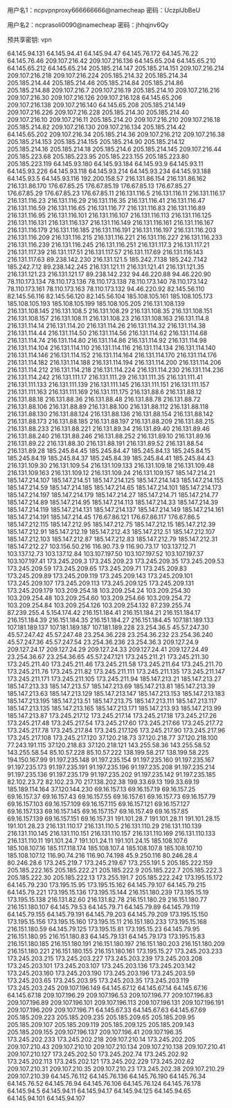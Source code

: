 用户名1：ncpvpnproxy666666666@namecheap
密码：UczplJbBeU

用户名2：ncprasoli0090@namecheap
密码：jhhqjnv6Qy

预共享密钥: vpn

64.145.94.131
64.145.94.41
64.145.94.47
64.145.76.172
64.145.76.22
64.145.76.46
209.107.216.42
209.107.216.136
64.145.65.204
64.145.65.210
64.145.65.212
64.145.65.214
205.185.214.147
205.185.214.151
209.107.216.214
209.107.216.218
209.107.216.224
205.185.214.32
205.185.214.34
205.185.214.44
205.185.214.46
205.185.214.84
205.185.214.86
205.185.214.88
209.107.216.7
209.107.216.19
205.185.214.10
209.107.216.216
209.107.216.30
209.107.216.126
209.107.216.128
64.145.65.206
209.107.216.138
209.107.216.140
64.145.65.208
205.185.214.149
209.107.216.226
209.107.216.228
205.185.214.30
205.185.214.40
209.107.216.10
209.107.216.11
205.185.214.20
209.107.216.210
209.107.216.18
205.185.214.82
209.107.216.130
209.107.216.134
205.185.214.42
64.145.65.202
209.107.216.34
205.185.214.36
209.107.216.212
209.107.216.38
205.185.214.153
205.185.214.155
205.185.214.90
205.185.214.12
205.185.214.16
205.185.214.18
205.185.214.6
205.185.214.145
209.107.216.44
205.185.223.68
205.185.223.95
205.185.223.155
205.185.223.80
205.185.223.119
64.145.93.180
64.145.93.184
64.145.93.9
64.145.93.11
64.145.93.226
64.145.93.118
64.145.93.214
64.145.93.234
64.145.93.188
64.145.93.5
64.145.93.116
192.200.158.57
216.131.86.154
216.131.86.162
216.131.86.170
176.67.85.25
176.67.85.19
176.67.85.13
176.67.85.27
176.67.85.29
176.67.85.23
176.67.85.11
216.131.116.5
216.131.116.11
216.131.116.17
216.131.116.23
216.131.116.29
216.131.116.35
216.131.116.41
216.131.116.47
216.131.116.59
216.131.116.65
216.131.116.77
216.131.116.83
216.131.116.89
216.131.116.95
216.131.116.101
216.131.116.107
216.131.116.113
216.131.116.125
216.131.116.131
216.131.116.137
216.131.116.149
216.131.116.161
216.131.116.167
216.131.116.179
216.131.116.185
216.131.116.191
216.131.116.197
216.131.116.203
216.131.116.209
216.131.116.215
216.131.116.221
216.131.116.227
216.131.116.233
216.131.116.239
216.131.116.245
216.131.116.251
216.131.117.3
216.131.117.21
216.131.117.39
216.131.117.51
216.131.117.57
216.131.117.69
216.131.116.143
216.131.117.63
89.238.142.230
216.131.121.5
185.242.7.138
185.242.7.142
185.242.7.12
89.238.142.245
216.131.121.11
216.131.121.41
216.131.121.35
216.131.121.23
216.131.121.17
89.238.142.232
94.46.220.88
94.46.220.90
78.110.173.134
78.110.173.136
78.110.173.138
78.110.173.140
78.110.173.142
78.110.173.161
78.110.173.163
78.110.173.132
94.46.220.92
82.145.56.110
82.145.56.116
82.145.56.120
82.145.56.104
185.108.105.161
185.108.105.173
185.108.105.193
185.108.105.199
185.108.105.205
216.131.108.139
216.131.108.145
216.131.108.5
216.131.108.29
216.131.108.35
216.131.108.151
216.131.108.157
216.131.108.11
216.131.108.23
216.131.108.163
216.131.114.8
216.131.114.14
216.131.114.20
216.131.114.26
216.131.114.32
216.131.114.38
216.131.114.44
216.131.114.50
216.131.114.56
216.131.114.62
216.131.114.68
216.131.114.74
216.131.114.80
216.131.114.86
216.131.114.92
216.131.114.98
216.131.114.104
216.131.114.110
216.131.114.116
216.131.114.134
216.131.114.140
216.131.114.146
216.131.114.152
216.131.114.164
216.131.114.170
216.131.114.176
216.131.114.182
216.131.114.188
216.131.114.194
216.131.114.200
216.131.114.206
216.131.114.212
216.131.114.218
216.131.114.224
216.131.114.230
216.131.114.236
216.131.114.242
216.131.111.17
216.131.111.29
216.131.111.35
216.131.111.41
216.131.111.133
216.131.111.139
216.131.111.145
216.131.111.151
216.131.111.157
216.131.111.163
216.131.111.169
216.131.111.175
216.131.88.6
216.131.88.12
216.131.88.18
216.131.88.36
216.131.88.48
216.131.88.78
216.131.88.72
216.131.88.106
216.131.88.89
216.131.88.100
216.131.88.112
216.131.88.118
216.131.88.130
216.131.88.124
216.131.88.136
216.131.88.154
216.131.88.142
216.131.88.173
216.131.88.185
216.131.88.197
216.131.88.209
216.131.88.215
216.131.88.233
216.131.88.221
216.131.89.34
216.131.89.40
216.131.89.46
216.131.88.240
216.131.88.246
216.131.88.252
216.131.89.10
216.131.89.16
216.131.89.22
216.131.88.30
216.131.88.191
216.131.89.52
216.131.88.54
216.131.89.28
185.245.84.45
185.245.84.47
185.245.84.13
185.245.84.15
185.245.84.19
185.245.84.37
185.245.84.39
185.245.84.41
185.245.84.43
216.131.109.30
216.131.109.54
216.131.109.133
216.131.109.18
216.131.109.48
216.131.109.163
216.131.109.12
216.131.109.24
216.131.109.157
185.147.214.21
185.147.214.107
185.147.214.51
185.147.214.125
185.147.214.143
185.147.214.155
185.147.214.59
185.147.214.185
185.147.214.65
185.147.214.101
185.147.214.173
185.147.214.197
185.147.214.179
185.147.214.27
185.147.214.71
185.147.214.77
185.147.214.89
185.147.214.95
185.147.214.113
185.147.214.33
185.147.214.39
185.147.214.119
185.147.214.131
185.147.214.137
185.147.214.149
185.147.214.161
185.147.214.191
185.147.214.45
176.67.86.121
176.67.86.117
176.67.86.5
185.147.212.115
185.147.212.95
185.147.212.75
185.147.212.15
185.147.212.39
185.147.212.91
185.147.212.19
185.147.212.43
185.147.212.51
185.147.212.107
185.147.212.103
185.147.212.87
185.147.212.83
185.147.212.79
185.147.212.31
185.147.212.27
103.156.50.216
116.90.73.9
116.90.73.17
103.137.12.71
103.137.12.73
103.137.12.84
103.107.197.50
103.107.197.52
103.107.197.37
103.107.197.41
173.245.209.3
173.245.209.23
173.245.209.35
173.245.209.53
173.245.209.59
173.245.209.65
173.245.209.71
173.245.209.83
173.245.209.89
173.245.209.119
173.245.209.143
173.245.209.101
173.245.209.107
173.245.209.113
173.245.209.125
173.245.209.131
173.245.209.179
103.209.254.18
103.209.254.24
103.209.254.30
103.209.254.48
103.209.254.60
103.209.254.66
103.209.254.72
103.209.254.84
103.209.254.126
103.209.254.132
87.239.255.74
87.239.255.4
5.154.174.42
216.151.184.41
216.151.184.21
216.151.184.17
216.151.184.39
216.151.184.35
216.151.184.27
216.151.184.45
107.181.189.133
107.181.189.137
107.181.189.187
107.181.189.228
23.254.36.5
45.57.247.30
45.57.247.42
45.57.247.48
23.254.36.228
23.254.36.232
23.254.36.240
45.57.247.36
45.57.247.54
23.254.36.236
23.254.36.3
209.127.24.9
209.127.24.17
209.127.24.29
209.127.24.33
209.127.24.41
209.127.24.49
23.254.36.67
23.254.36.65
45.57.247.121
173.245.211.21
173.245.211.30
173.245.211.40
173.245.211.46
173.245.211.58
173.245.211.64
173.245.211.70
173.245.211.76
173.245.211.82
173.245.211.111
173.245.211.135
173.245.211.147
173.245.211.171
173.245.211.105
173.245.211.94
185.147.213.21
185.147.213.27
185.147.213.33
185.147.213.57
185.147.213.69
185.147.213.81
185.147.213.39
185.147.213.63
185.147.213.129
185.147.213.147
185.147.213.153
185.147.213.183
185.147.213.195
185.147.213.51
185.147.213.75
185.147.213.111
185.147.213.117
185.147.213.135
185.147.213.165
185.147.213.171
185.147.213.93
185.147.213.99
185.147.213.87
173.245.217.12
173.245.217.14
173.245.217.18
173.245.217.26
173.245.217.48
173.245.217.54
173.245.217.60
173.245.217.66
173.245.217.72
173.245.217.78
173.245.217.84
173.245.217.126
173.245.217.90
173.245.217.96
173.245.217.108
173.245.217.120
37.120.218.73
37.120.218.77
37.120.218.100
77.243.191.115
37.120.218.83
37.120.218.121
143.255.58.36
143.255.58.52
143.255.58.54
85.10.57.228
85.10.57.222
138.199.58.217
138.199.58.225
194.150.167.99
91.197.235.148
91.197.235.154
91.197.235.160
91.197.235.167
91.197.235.173
91.197.235.191
91.197.235.196
91.197.235.208
91.197.235.214
91.197.235.136
91.197.235.179
91.197.235.202
91.197.235.142
91.197.235.185
82.102.23.72
82.102.23.70
217.138.202.38
199.33.69.13
199.33.69.19
185.189.114.164
37.120.144.230
69.16.157.13
69.16.157.19
69.16.157.25
69.16.157.37
69.16.157.43
69.16.157.55
69.16.157.61
69.16.157.73
69.16.157.79
69.16.157.103
69.16.157.109
69.16.157.115
69.16.157.121
69.16.157.127
69.16.157.133
69.16.157.145
69.16.157.157
69.16.157.49
69.16.157.85
69.16.157.139
69.16.157.151
69.16.157.31
191.101.28.7
191.101.28.11
191.101.28.15
191.101.28.23
216.131.110.17
216.131.110.5
216.131.110.29
216.131.110.139
216.131.110.145
216.131.110.151
216.131.110.157
216.131.110.169
216.131.110.133
216.131.110.11
191.101.24.7
191.101.24.11
191.101.24.15
185.108.107.6
185.108.107.16
185.117.118.174
185.108.107.4
185.108.107.8
185.108.107.10
185.108.107.12
116.90.74.216
116.90.74.198
45.9.250.116
80.246.28.4
80.246.28.6
173.245.219.7
173.245.219.67
173.255.191.5
205.185.222.159
205.185.222.165
205.185.222.21
205.185.222.9
205.185.222.7
205.185.222.3
205.185.222.30
205.185.222.13
173.255.191.7
205.185.222.242
173.195.15.172
64.145.79.230
173.195.15.95
173.195.15.162
64.145.79.107
64.145.79.215
64.145.79.221
173.195.15.136
173.195.15.144
216.151.180.239
173.195.15.19
173.195.15.138
216.131.82.60
216.131.82.78
216.151.180.29
216.151.180.77
216.151.180.107
64.145.79.53
64.145.79.71
64.145.79.89
64.145.79.119
64.145.79.155
64.145.79.191
64.145.79.203
64.145.79.209
173.195.15.150
173.195.15.156
173.195.15.160
173.195.15.11
216.151.180.233
173.195.15.168
216.151.180.59
64.145.79.125
173.195.15.81
173.195.15.23
64.145.79.95
216.151.180.95
216.151.180.83
64.145.79.131
64.145.79.173
173.195.15.83
216.151.180.185
216.151.180.191
216.151.180.197
216.151.180.203
216.151.180.209
216.151.180.221
216.151.180.155
216.151.180.161
173.195.15.27
173.245.203.233
173.245.203.215
173.245.203.227
173.245.203.239
173.245.203.208
173.245.203.101
173.245.203.107
173.245.203.136
173.245.203.142
173.245.203.160
173.245.203.190
173.245.203.196
173.245.203.59
173.245.203.65
173.245.203.95
173.245.203.35
173.245.203.119
173.245.203.245
209.107.196.149
64.145.67.12
64.145.67.14
64.145.67.16
64.145.67.18
209.107.196.29
209.107.196.53
209.107.196.77
209.107.196.83
209.107.196.89
209.107.196.101
209.107.196.113
209.107.196.131
209.107.196.191
209.107.196.209
209.107.196.71
64.145.67.33
64.145.67.63
64.145.67.69
205.185.209.223
205.185.209.235
205.185.209.65
205.185.209.95
205.185.209.107
205.185.209.119
205.185.209.125
205.185.209.143
205.185.209.155
209.107.196.137
209.107.196.41
209.107.196.35
173.245.202.233
173.245.202.218
209.107.210.14
173.245.202.205
209.107.210.43
209.107.210.10
209.107.210.134
209.107.210.138
209.107.210.41
209.107.210.127
173.245.202.50
173.245.202.74
173.245.202.92
173.245.202.113
173.245.202.121
173.245.202.229
173.245.202.62
209.107.210.31
209.107.210.35
209.107.210.23
173.245.202.38
209.107.210.29
209.107.210.39
64.145.76.112
64.145.76.136
64.145.76.190
64.145.76.34
64.145.76.52
64.145.76.94
64.145.76.106
64.145.76.124
64.145.76.178
64.145.94.5
64.145.94.11
64.145.94.17
64.145.94.125
64.145.94.65
64.145.94.101
64.145.94.107
